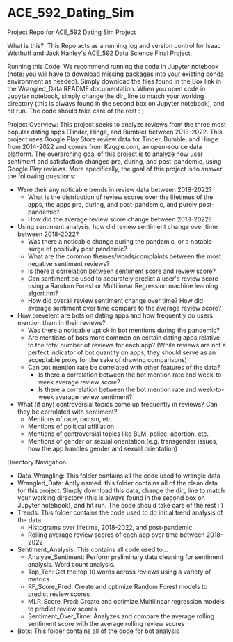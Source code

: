 # ACE_592_Dating_Sim
Project Repo for ACE_592 Dating Sim Project

What is this?:
This Repo acts as a running log and version control for Isaac Wisthuff and Jack Hanley's ACE_592 Data Science Final Project. 

Running this Code: 
We recommend running the code in Jupyter notebook (note: you will have to download missing packages into your existing conda environment as needed). Simply download the files found in the Box link in the Wrangled_Data README documentation. When you open code in Jupyter notebook, simply change the dir_ line to match your working directory (this is always found in the second box on Jupyter notebook), and hit run. The code should take care of the rest : ) 

Project Overview: This project seeks to analyze reviews from the three most popular dating apps (Tinder, Hinge, and Bumble) between 2018-2022. This project uses Google Play Store review data for Tinder, Bumble, and Hinge from 2014-2022 and comes from Kaggle.com, an open-source data platform. The overarching goal of this project is to analyze how user sentiment and satisfaction changed pre, during, and post-pandemic, using Google Play reviews. More specifically, the goal of this project is to answer the following questions:   

- Were their any noticable trends in review data between 2018-2022? 
  - What is the distribution of review scores over the lifetimes of the apps, the apps pre, during, and post-pandemic, and purely post-pandemic?
  - How did the average review score change between 2018-2022? 
- Using sentiment analysis, how did review sentiment change over time between 2018-2022? 
  - Was there a noticable change during the pandemic, or a notable surge of positivity post pandemic?
  - What are the common themes/words/complaints between the most negative sentiment reviews?
  - Is there a correlation between sentiment score and review score? 
  - Can sentiment be used to accurately predict a user's review score using a Random Forest or Multilinear Regression machine learning algorithm? 
  - How did overall review sentiment change over time? How did average sentiment over time compare to the average review score? 
- How prevelent are bots on dating apps and how frequently do users mention them in their reviews? 
  - Was there a noticable uptick in bot mentions during the pandemic? 
  - Are mentions of bots more common on certain dating apps relative to the total number of reviews for each app? (While reviews are not a perfect indicator of bot quantity on apps, they should serve as an acceptable proxy for the sake of drawing comparisons)
  - Can bot mention rate be correlated with other features of the data?
    - Is there a correlation between the bot mention rate and week-to-week average review score? 
    - Is there a correlation between the bot mention rate and week-to-week average review sentiment?
- What (if any) controversial topics come up frequently in reviews? Can they be corrolated with sentiment?
  - Mentions of race, racism, etc.
  - Mentions of political affiliation
  - Mentions of controversial topics like BLM, police, abortion, etc.
  - Mentions of gender or sexual orientation (e.g. transgender issues, how the app handles gender and sexual orientation)  

Directory Navigation: 

- Data_Wrangling: This folder contains all the code used to wrangle data
- Wrangled_Data: Aptly named, this folder contains all of the clean data for this project. Simply download this data, change the dir_ line to match your working directory (this is always found in the second box on Jupyter notebook), and hit run. The code should take care of the rest : ) 
- Trends: This folder contains the code used to do initial trend analysis of the data
  - Histograms over lifetime, 2018-2022, and post-pandemic
  - Rolling average review scores of each app over time between 2018-2022
- Sentiment_Analysis: This contains all code used to... 
  - Analyze_Sentiment: Perform preliminary data cleaning for sentiment analysis. Word count analysis. 
  - Top_Ten: Get the top 10 words across reviews using a variety of metrics 
  - RF_Score_Pred: Create and optimize Random Forest models to predict review scores 
  - MLR_Score_Pred: Create and optimize Multilinear regression models to predict review scores
  - Sentiment_Over_Time: Analyzes and compare the average rolling sentiment score with the average rolling review scores
- Bots: This folder contains all of the code for bot analysis
